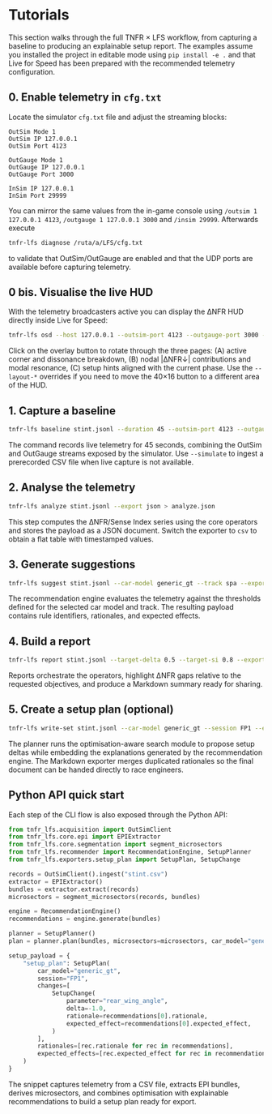 # Tutorials

This section walks through the full TNFR × LFS workflow, from capturing a
baseline to producing an explainable setup report.  The examples assume
you installed the project in editable mode using ``pip install -e .`` and
that Live for Speed has been prepared with the recommended telemetry
configuration.

## 0. Enable telemetry in ``cfg.txt``

Locate the simulator ``cfg.txt`` file and adjust the streaming blocks:

```text
OutSim Mode 1
OutSim IP 127.0.0.1
OutSim Port 4123

OutGauge Mode 1
OutGauge IP 127.0.0.1
OutGauge Port 3000

InSim IP 127.0.0.1
InSim Port 29999
```

You can mirror the same values from the in-game console using ``/outsim 1 127.0.0.1 4123``,
``/outgauge 1 127.0.0.1 3000`` and ``/insim 29999``.  Afterwards execute

```bash
tnfr-lfs diagnose /ruta/a/LFS/cfg.txt
```

to validate that OutSim/OutGauge are enabled and that the UDP ports are available before
capturing telemetry.

## 0 bis. Visualise the live HUD

With the telemetry broadcasters active you can display the ΔNFR HUD directly
inside Live for Speed:

```bash
tnfr-lfs osd --host 127.0.0.1 --outsim-port 4123 --outgauge-port 3000 --insim-port 29999
```

Click on the overlay button to rotate through the three pages: (A) active
corner and dissonance breakdown, (B) nodal |ΔNFR↓| contributions and modal
resonance, (C) setup hints aligned with the current phase.  Use the
``--layout-*`` overrides if you need to move the 40×16 button to a different
area of the HUD.

## 1. Capture a baseline

```bash
tnfr-lfs baseline stint.jsonl --duration 45 --outsim-port 4123 --outgauge-port 3000
```

The command records live telemetry for 45 seconds, combining the OutSim
and OutGauge streams exposed by the simulator.  Use ``--simulate`` to
ingest a prerecorded CSV file when live capture is not available.

## 2. Analyse the telemetry

```bash
tnfr-lfs analyze stint.jsonl --export json > analyze.json
```

This step computes the ΔNFR/Sense Index series using the core operators
and stores the payload as a JSON document.  Switch the exporter to ``csv``
to obtain a flat table with timestamped values.

## 3. Generate suggestions

```bash
tnfr-lfs suggest stint.jsonl --car-model generic_gt --track spa --export json > suggestions.json
```

The recommendation engine evaluates the telemetry against the thresholds
defined for the selected car model and track.  The resulting payload
contains rule identifiers, rationales, and expected effects.

## 4. Build a report

```bash
tnfr-lfs report stint.jsonl --target-delta 0.5 --target-si 0.8 --export markdown > report.md
```

Reports orchestrate the operators, highlight ΔNFR gaps relative to the
requested objectives, and produce a Markdown summary ready for sharing.

## 5. Create a setup plan (optional)

```bash
tnfr-lfs write-set stint.jsonl --car-model generic_gt --session FP1 --export markdown > setup.md
```

The planner runs the optimisation-aware search module to propose setup
deltas while embedding the explanations generated by the recommendation
engine.  The Markdown exporter merges duplicated rationales so the final
document can be handed directly to race engineers.

## Python API quick start

Each step of the CLI flow is also exposed through the Python API:

```python
from tnfr_lfs.acquisition import OutSimClient
from tnfr_lfs.core.epi import EPIExtractor
from tnfr_lfs.core.segmentation import segment_microsectors
from tnfr_lfs.recommender import RecommendationEngine, SetupPlanner
from tnfr_lfs.exporters.setup_plan import SetupPlan, SetupChange

records = OutSimClient().ingest("stint.csv")
extractor = EPIExtractor()
bundles = extractor.extract(records)
microsectors = segment_microsectors(records, bundles)

engine = RecommendationEngine()
recommendations = engine.generate(bundles)

planner = SetupPlanner()
plan = planner.plan(bundles, microsectors=microsectors, car_model="generic_gt")

setup_payload = {
    "setup_plan": SetupPlan(
        car_model="generic_gt",
        session="FP1",
        changes=[
            SetupChange(
                parameter="rear_wing_angle",
                delta=-1.0,
                rationale=recommendations[0].rationale,
                expected_effect=recommendations[0].expected_effect,
            )
        ],
        rationales=[rec.rationale for rec in recommendations],
        expected_effects=[rec.expected_effect for rec in recommendations],
    )
}
```

The snippet captures telemetry from a CSV file, extracts EPI bundles,
derives microsectors, and combines optimisation with explainable
recommendations to build a setup plan ready for export.
